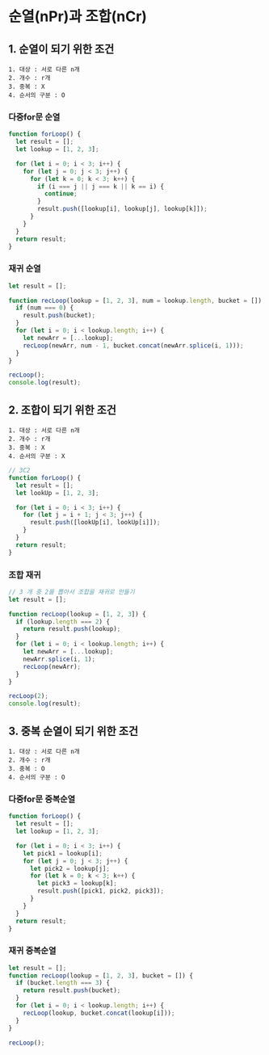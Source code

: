 # 순열(nPr)과 조합(nCr)

## 1. 순열이 되기 위한 조건

    1. 대상 : 서로 다른 n개
    2. 개수 : r개
    3. 중복 : X
    4. 순서의 구분 : O

### 다중for문 순열

```jsx
function forLoop() {
  let result = [];
  let lookup = [1, 2, 3];

  for (let i = 0; i < 3; i++) {
    for (let j = 0; j < 3; j++) {
      for (let k = 0; k < 3; k++) {
        if (i === j || j === k || k == i) {
          continue;
        }
        result.push([lookup[i], lookup[j], lookup[k]]);
      }
    }
  }
  return result;
}
```

### 재귀 순열

```jsx
let result = [];

function recLoop(lookup = [1, 2, 3], num = lookup.length, bucket = []) {
  if (num === 0) {
    result.push(bucket);
  }
  for (let i = 0; i < lookup.length; i++) {
    let newArr = [...lookup];
    recLoop(newArr, num - 1, bucket.concat(newArr.splice(i, 1)));
  }
}

recLoop();
console.log(result);
```

## 2. 조합이 되기 위한 조건

    1. 대상 : 서로 다른 n개
    2. 개수 : r개
    3. 중복 : X
    4. 순서의 구분 : X

```jsx
// 3C2
function forLoop() {
  let result = [];
  let lookUp = [1, 2, 3];

  for (let i = 0; i < 3; i++) {
    for (let j = i + 1; j < 3; j++) {
      result.push([lookUp[i], lookUp[i]]);
    }
  }
  return result;
}
```

### 조합 재귀

```jsx
// 3 개 중 2를 뽑아서 조합을 재귀로 만들기
let result = [];

function recLoop(lookup = [1, 2, 3]) {
  if (lookup.length === 2) {
    return result.push(lookup);
  }
  for (let i = 0; i < lookup.length; i++) {
    let newArr = [...lookup];
    newArr.splice(i, 1);
    recLoop(newArr);
  }
}

recLoop(2);
console.log(result);
```

## 3. 중복 순열이 되기 위한 조건

    1. 대상 : 서로 다른 n개
    2. 개수 : r개
    3. 중복 : O
    4. 순서의 구분 : O

### 다중for문 중복순열

```jsx
function forLoop() {
  let result = [];
  let lookup = [1, 2, 3];

  for (let i = 0; i < 3; i++) {
    let pick1 = lookup[i];
    for (let j = 0; j < 3; j++) {
      let pick2 = lookup[j];
      for (let k = 0; k < 3; k++) {
        let pick3 = lookup[k];
        result.push([pick1, pick2, pick3]);
      }
    }
  }
  return result;
}
```

### 재귀 중복순열

```jsx
let result = [];
function recLoop(lookup = [1, 2, 3], bucket = []) {
  if (bucket.length === 3) {
    return result.push(bucket);
  }
  for (let i = 0; i < lookup.length; i++) {
    recLoop(lookup, bucket.concat(lookup[i]));
  }
}

recLoop();
```
